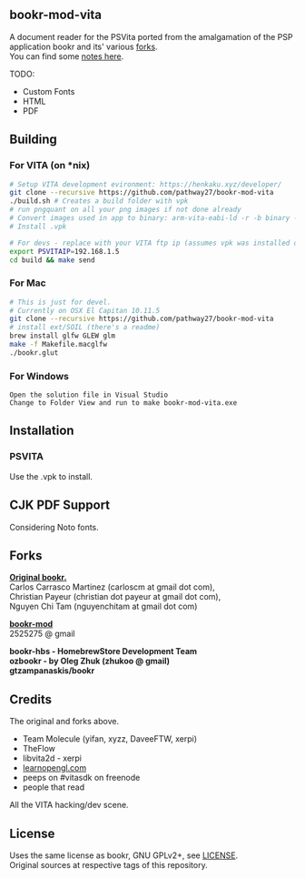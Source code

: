 ## bookr-mod-vita

A document reader for the PSVita ported from the amalgamation of the PSP application bookr and its' various [forks](https://github.com/pathway27/bookr-mod-vita#forks).  
You can find some [notes here](https://github.com/pathway27/bookr-mod-vita/blob/master/notes.md).

TODO:

- Custom Fonts
- HTML
- PDF

## Building

### For VITA (on *nix)

```sh
# Setup VITA development evironment: https://henkaku.xyz/developer/
git clone --recursive https://github.com/pathway27/bookr-mod-vita
./build.sh # Creates a build folder with vpk
# run pngquant on all your png images if not done already
# Convert images used in app to binary: arm-vita-eabi-ld -r -b binary -o image.o image.png
# Install .vpk

# For devs - replace with your VITA ftp ip (assumes vpk was installed once)
export PSVITAIP=192.168.1.5
cd build && make send
```

### For Mac

```sh
# This is just for devel.
# Currently on OSX El Capitan 10.11.5
git clone --recursive https://github.com/pathway27/bookr-mod-vita
# install ext/SOIL (there's a readme)
brew install glfw GLEW glm
make -f Makefile.macglfw
./bookr.glut
```

### For Windows

```
Open the solution file in Visual Studio
Change to Folder View and run to make bookr-mod-vita.exe
```

## Installation

### PSVITA

Use the .vpk to install.

## CJK PDF Support

Considering Noto fonts.

## Forks

**[Original bookr.](https://sourceforge.net/projects/bookr/)**  
Carlos Carrasco Martinez (carloscm at gmail dot com),  
Christian Payeur (christian dot payeur at gmail dot com),  
Nguyen Chi Tam (nguyenchitam at gmail dot com)  

**[bookr-mod](https://code.google.com/archive/p/bookr-mod/)**  
2525275 @ gmail

**bookr-hbs - HomebrewStore Development Team**  
**ozbookr - by Oleg Zhuk (zhukoo @ gmail)**  
**gtzampanaskis/bookr**

## Credits

The original and forks above.  

- Team Molecule (yifan, xyzz, DaveeFTW, xerpi)
- TheFlow
- libvita2d - xerpi
- [learnopengl.com](learnopengl.com)
- peeps on #vitasdk on freenode
- people that read


All the VITA hacking/dev scene.

## License

Uses the same license as bookr, GNU GPLv2+, see [LICENSE](https://github.com/pathway27/bookr-mod-vita/blob/master/LICENSE).  
Original sources at respective tags of this repository.

